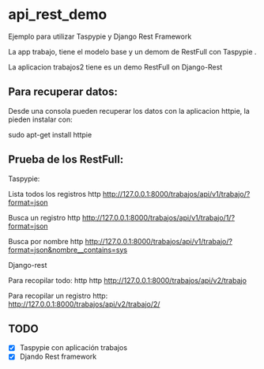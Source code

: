 # api_rest_demo

Ejemplo para utilizar Taspypie y Django Rest Framework

La app trabajo, tiene el modelo base y un demom de RestFull con Taspypie .

La aplicacion trabajos2 tiene es un demo RestFull on Django-Rest

## Para recuperar datos:

Desde una consola pueden recuperar los datos con la aplicacion httpie, la pieden instalar con:

sudo apt-get install httpie


## Prueba de los RestFull:

Taspypie:

Lista todos los registros
http http://127.0.0.1:8000/trabajos/api/v1/trabajo/?format=json

Busca un registro
http http://127.0.0.1:8000/trabajos/api/v1/trabajo/1/?format=json


Busca por nombre
http http://127.0.0.1:8000/trabajos/api/v1/trabajo/?format=json&nombre__contains=sys


Django-rest

Para recopilar todo:
http http http://127.0.0.1:8000/trabajos/api/v2/trabajo

Para recopilar un registro
http: http://127.0.0.1:8000/trabajos/api/v2/trabajo/2/

## TODO

- [X] Taspypie con aplicación trabajos
- [X] Djando Rest framework
